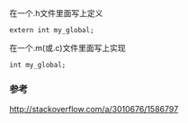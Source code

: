 在一个.h文件里面写上定义
```
extern int my_global;
```

在一个.m(或.c)文件里面写上实现
```
int my_global;
```

### 参考
http://stackoverflow.com/a/3010676/1586797
